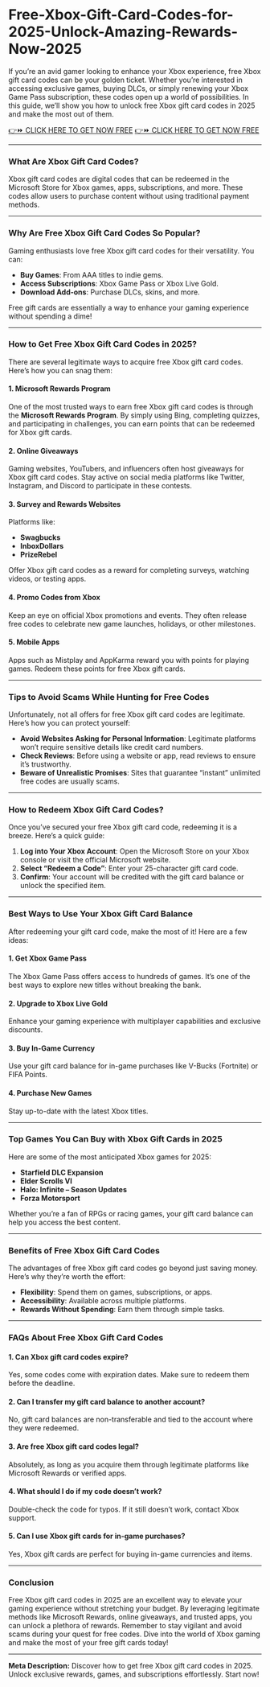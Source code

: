 # Free-Xbox-Gift-Card-Codes-for-2025-Unlock-Amazing-Rewards-Now-2025

If you’re an avid gamer looking to enhance your Xbox experience, free Xbox gift card codes can be your golden ticket. Whether you’re interested in accessing exclusive games, buying DLCs, or simply renewing your Xbox Game Pass subscription, these codes open up a world of possibilities. In this guide, we’ll show you how to unlock free Xbox gift card codes in 2025 and make the most out of them.

[👉⏩ CLICK HERE TO GET NOW FREE](https://rewardzap.com/all-gift-card)
[👉⏩ CLICK HERE TO GET NOW FREE](https://rewardzap.com/all-gift-card)

---

### **What Are Xbox Gift Card Codes?**
Xbox gift card codes are digital codes that can be redeemed in the Microsoft Store for Xbox games, apps, subscriptions, and more. These codes allow users to purchase content without using traditional payment methods.

---

### **Why Are Free Xbox Gift Card Codes So Popular?**
Gaming enthusiasts love free Xbox gift card codes for their versatility. You can:
- **Buy Games**: From AAA titles to indie gems.
- **Access Subscriptions**: Xbox Game Pass or Xbox Live Gold.
- **Download Add-ons**: Purchase DLCs, skins, and more.

Free gift cards are essentially a way to enhance your gaming experience without spending a dime!

---

### **How to Get Free Xbox Gift Card Codes in 2025?**
There are several legitimate ways to acquire free Xbox gift card codes. Here’s how you can snag them:

#### **1. Microsoft Rewards Program**
One of the most trusted ways to earn free Xbox gift card codes is through the **Microsoft Rewards Program**. By simply using Bing, completing quizzes, and participating in challenges, you can earn points that can be redeemed for Xbox gift cards.

#### **2. Online Giveaways**
Gaming websites, YouTubers, and influencers often host giveaways for Xbox gift card codes. Stay active on social media platforms like Twitter, Instagram, and Discord to participate in these contests.

#### **3. Survey and Rewards Websites**
Platforms like:
- **Swagbucks**
- **InboxDollars**
- **PrizeRebel**

Offer Xbox gift card codes as a reward for completing surveys, watching videos, or testing apps.

#### **4. Promo Codes from Xbox**
Keep an eye on official Xbox promotions and events. They often release free codes to celebrate new game launches, holidays, or other milestones.

#### **5. Mobile Apps**
Apps such as Mistplay and AppKarma reward you with points for playing games. Redeem these points for free Xbox gift cards.

---

### **Tips to Avoid Scams While Hunting for Free Codes**
Unfortunately, not all offers for free Xbox gift card codes are legitimate. Here’s how you can protect yourself:

- **Avoid Websites Asking for Personal Information**: Legitimate platforms won’t require sensitive details like credit card numbers.
- **Check Reviews**: Before using a website or app, read reviews to ensure it’s trustworthy.
- **Beware of Unrealistic Promises**: Sites that guarantee “instant” unlimited free codes are usually scams.

---

### **How to Redeem Xbox Gift Card Codes?**
Once you’ve secured your free Xbox gift card code, redeeming it is a breeze. Here’s a quick guide:

1. **Log into Your Xbox Account**: Open the Microsoft Store on your Xbox console or visit the official Microsoft website.
2. **Select “Redeem a Code”**: Enter your 25-character gift card code.
3. **Confirm**: Your account will be credited with the gift card balance or unlock the specified item.

---

### **Best Ways to Use Your Xbox Gift Card Balance**
After redeeming your gift card code, make the most of it! Here are a few ideas:

#### **1. Get Xbox Game Pass**
The Xbox Game Pass offers access to hundreds of games. It’s one of the best ways to explore new titles without breaking the bank.

#### **2. Upgrade to Xbox Live Gold**
Enhance your gaming experience with multiplayer capabilities and exclusive discounts.

#### **3. Buy In-Game Currency**
Use your gift card balance for in-game purchases like V-Bucks (Fortnite) or FIFA Points.

#### **4. Purchase New Games**
Stay up-to-date with the latest Xbox titles.

---

### **Top Games You Can Buy with Xbox Gift Cards in 2025**
Here are some of the most anticipated Xbox games for 2025:
- **Starfield DLC Expansion**
- **Elder Scrolls VI**
- **Halo: Infinite – Season Updates**
- **Forza Motorsport**

Whether you’re a fan of RPGs or racing games, your gift card balance can help you access the best content.

---

### **Benefits of Free Xbox Gift Card Codes**
The advantages of free Xbox gift card codes go beyond just saving money. Here’s why they’re worth the effort:
- **Flexibility**: Spend them on games, subscriptions, or apps.
- **Accessibility**: Available across multiple platforms.
- **Rewards Without Spending**: Earn them through simple tasks.

---

### **FAQs About Free Xbox Gift Card Codes**

#### **1. Can Xbox gift card codes expire?**
Yes, some codes come with expiration dates. Make sure to redeem them before the deadline.

#### **2. Can I transfer my gift card balance to another account?**
No, gift card balances are non-transferable and tied to the account where they were redeemed.

#### **3. Are free Xbox gift card codes legal?**
Absolutely, as long as you acquire them through legitimate platforms like Microsoft Rewards or verified apps.

#### **4. What should I do if my code doesn’t work?**
Double-check the code for typos. If it still doesn’t work, contact Xbox support.

#### **5. Can I use Xbox gift cards for in-game purchases?**
Yes, Xbox gift cards are perfect for buying in-game currencies and items.

---

### **Conclusion**
Free Xbox gift card codes in 2025 are an excellent way to elevate your gaming experience without stretching your budget. By leveraging legitimate methods like Microsoft Rewards, online giveaways, and trusted apps, you can unlock a plethora of rewards. Remember to stay vigilant and avoid scams during your quest for free codes. Dive into the world of Xbox gaming and make the most of your free gift cards today! 

---

**Meta Description:** Discover how to get free Xbox gift card codes in 2025. Unlock exclusive rewards, games, and subscriptions effortlessly. Start now!
